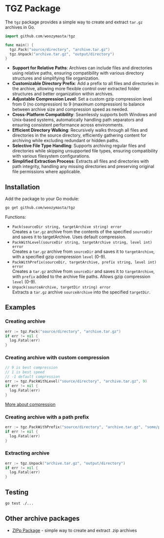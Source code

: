 # TGZ Package

The `tgz` package provides a simple way to create and extract `tar.gz`
archives in Go.

```go
import github.com/woozymasta/tgz

func main() {
  tgz.Pack("source/directory", "archive.tar.gz")
  tgz.Unpack("archive.tar.gz", "output/directory")
}
```

* **Support for Relative Paths**: Archives can include files and directories
  using relative paths, ensuring compatibility with various directory
  structures and simplifying file organization.
* **Customizable Directory Prefix**: Add a prefix to all files and
  directories in the archive, allowing more flexible control over extracted
  folder structures and better organization within archives.
* **Adjustable Compression Level**: Set a custom gzip compression level from
  0 (no compression) to 9 (maximum compression) to balance between archive
  size and compression speed as needed.
* **Cross-Platform Compatibility**: Seamlessly supports both Windows and
  Unix-based systems, automatically handling path separators and ensuring
  consistent performance across environments.
* **Efficient Directory Walking**: Recursively walks through all files and
  directories in the source directory, efficiently gathering content for
  archiving while excluding redundant or hidden paths.
* **Selective File Type Handling**: Supports archiving regular files and
  directories while skipping unsupported file types, ensuring compatibility
  with various filesystem configurations.
* **Simplified Extraction Process**: Extracts all files and directories with
  path integrity, handling any missing directories and preserving original
  file permissions where applicable.

## Installation

Add the package to your Go module:

```bash
go get github.com/woozymasta/tgz
```

Functions:

* `Pack(sourceDir string, targetArchive string) error`  
  Creates a `tar.gz` archive from the contents of the specified `sourceDir`
  and saves it to targetArchive. Uses default compression.
* `PackWithLevel(sourceDir string, targetArchive string, level int) error`  
  Creates a `tar.gz` archive from `sourceDir` and saves it to `targetArchive`,
  with a specified gzip compression `level` (0-9).
* `PackWithPrefix(sourceDir, targetArchive, prefix string, level int) error`  
  Creates a `tar.gz` archive from `sourceDir` and saves it to `targetArchive`,
  with `prefix` added to the archive file paths.
  Allows gzip compression `level` (0-9).
* `Unpack(sourceArchive, targetDir string) error`  
  Extracts a `tar.gz` archive `sourceArchive` into the specified `targetDir`.

## Examples

### Creating archive

```go
err := tgz.Pack("source/directory", "archive.tar.gz")
if err != nil {
  log.Fatal(err)
}
```

### Creating archive with custom compression

```go
// 9 is best compression
// 1 is best speed
// -1 default compression
err := tgz.PackWithLevel("source/directory", "archive.tar.gz", 9)
if err != nil {
  log.Fatal(err)
}
```

[More about compression](https://pkg.go.dev/compress/flate#pkg-constants)

### Creating archive with a path prefix

```go
err := tgz.PackWithPrefix("source/directory", "archive.tar.gz", "some/prefix", -1)
if err != nil {
  log.Fatal(err)
}
```

### Extracting archive

```go
err := tgz.Unpack("archive.tar.gz", "output/directory")
if err != nil {
  log.Fatal(err)
}
```

## Testing

```bash
go test ./...
```

## Other archive packages

* [ZIPp Package](https://github.com/WoozyMasta/zipp) -
  simple way to create and extract .zip archives

